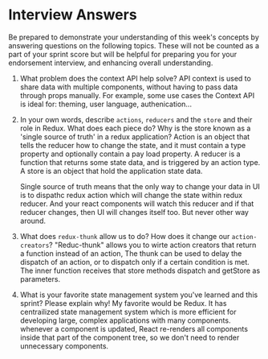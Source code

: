 # Interview Answers
Be prepared to demonstrate your understanding of this week's concepts by answering questions on the following topics. These will not be counted as a part of your sprint score but will be helpful for preparing you for your endorsement interview, and enhancing overall understanding.

1. What problem does the context API help solve?
    API context is used to share data with multiple components, without having to pass data through props manually. For example, some use cases the Context API is ideal for: theming, user language, authenication...

2. In your own words, describe `actions`, `reducers` and the `store` and their role in Redux. What does each piece do? Why is the store known as a 'single source of truth' in a redux application?
    Action is an object that tells the reducer how to change the state, and it must contain a type property and optionally contain a pay load property. A reducer is a function that returns some state data, and is triggered by an action type. A store is an object that hold the application state data. 

    Single source of truth means that the only way to change your data in UI is to dispathc redux action which will change the state within redux reducer. And your react components will watch this reducer and if that reducer changes, then UI will changes itself too. But never other way around. 

3. What does `redux-thunk` allow us to do? How does it change our `action-creators`?
    "Reduc-thunk" allows you to wirte action creators that return a function instead of an action, The thunk can be used to delay the dispatch of an action, or to dispatch only if a certain condition is met. The inner function receives that store methods dispatch and getStore as parameters. 

4. What is your favorite state management system you've learned and this sprint? Please explain why!
    My favorite would be Redux. It has centrailized state management system which is more efficient for developing large, complex applications with many components. whenever a component is updated, React re-renders all components inside that part of the component tree, so we don't need to render unnecessary components.  